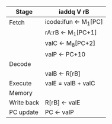 | Stage      | iaddq V rB                            |
| ---------- | ------------------------------------- |
| Fetch      | icode:ifun &larr; M<sub>1</sub>\[PC\] |
|            | rA:rB &larr; M<sub>1</sub>\[PC+1\]    |
|            | valC &larr; M<sub>8</sub>\[PC+2]      |
|            | valP &larr; PC+10                     |
| Decode     |                                       |
|            | valB &larr; R\[rB\]                   |
| Execute    | valE = valB + valC                    |
| Memory     |                                       |
| Write back | R\[rB\] &larr; valE                   |
| PC update  | PC &larr; valP                        |
